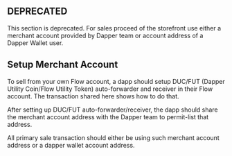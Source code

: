 ## DEPRECATED 
This section is deprecated. For sales proceed of the storefront use either a merchant account provided by Dapper team or account address of a Dapper Wallet user.

## Setup Merchant Account
To sell from your own Flow account, a dapp should setup DUC/FUT (Dapper Utility Coin/Flow Utility Token) auto-forwarder and receiver in their Flow account. The transaction shared here shows how to do that.

After setting up DUC/FUT auto-forwarder/receiver, the dapp should share the merchant account address with the Dapper team to permit-list that address.

All primary sale transaction should either be using such merchant account address or a dapper wallet account address.
